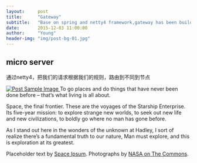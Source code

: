 ```yaml
---
layout:     post
title:      "Gateway"
subtitle:   "Base on spring and netty4 framework,gateway has been build."
date:       2015-12-03 11:00:00
author:     "Young"
header-img: "img/post-bg-01.jpg"
---
```


<p></p>
<h2 class="section-heading">micro server</h2>

<p>通过netty4，把我们的请求根据我们的规则，路由到不同到节点</p>

<a href="#">
    <img src="{{ site.baseurl }}/img/post-sample-image.jpg" alt="Post Sample Image">
</a>
<span class="caption text-muted">To go places and do things that have never been done before – that’s what living is all about.</span>

<p>Space, the final frontier. These are the voyages of the Starship Enterprise. Its five-year mission: to explore strange new worlds, to seek out new life and new civilizations, to boldly go where no man has gone before.</p>

<p>As I stand out here in the wonders of the unknown at Hadley, I sort of realize there’s a fundamental truth to our nature, Man must explore, and this is exploration at its greatest.</p>

<p>Placeholder text by <a href="http://spaceipsum.com/">Space Ipsum</a>. Photographs by <a href="https://www.flickr.com/photos/nasacommons/">NASA on The Commons</a>.</p>
